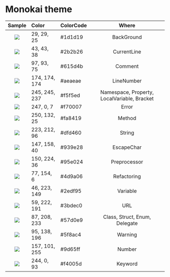 # Monokai theme

|                       Sample                      |     Color     |ColorCode|   Where    |
|:-------------------------------------------------:|:--------------|:--------|:----------:|
|![](https://via.placeholder.com/16/1d1d19?text=%20)| 29,  29,  25  | #1d1d19 |BackGround  |
|![](https://via.placeholder.com/16/2b2b26?text=%20)| 43,  43,  38  | #2b2b26 |CurrentLine |
|![](https://via.placeholder.com/16/615d4b?text=%20)| 97,  93,  75  | #615d4b |Comment     |
|![](https://via.placeholder.com/16/aeaeae?text=%20)| 174, 174, 174 | #aeaeae |LineNumber  |
|![](https://via.placeholder.com/16/f5f5ed?text=%20)| 245, 245, 237 | #f5f5ed |Namespace, Property, LocalVariable, Bracket|
|![](https://via.placeholder.com/16/f70007?text=%20)| 247, 0,   7   | #f70007 |Error       |
|![](https://via.placeholder.com/16/fa8419?text=%20)| 250, 132, 25  | #fa8419 |Method      |
|![](https://via.placeholder.com/16/dfd460?text=%20)| 223, 212, 96  | #dfd460 |String      |
|![](https://via.placeholder.com/16/939e28?text=%20)| 147, 158, 40  | #939e28 |EscapeChar  |
|![](https://via.placeholder.com/16/95e024?text=%20)| 150, 224, 36  | #95e024 |Preprocessor|
|![](https://via.placeholder.com/16/4d9a06?text=%20)| 77,  154, 6   | #4d9a06 |Refactoring |
|![](https://via.placeholder.com/16/2edf95?text=%20)| 46,  223, 149 | #2edf95 |Variable    |
|![](https://via.placeholder.com/16/3bdec0?text=%20)| 59,  222, 191 | #3bdec0 |URL         |
|![](https://via.placeholder.com/16/57d0e9?text=%20)| 87,  208, 233 | #57d0e9 |Class, Struct, Enum, Delegate|
|![](https://via.placeholder.com/16/5f8ac4?text=%20)| 95,  138, 196 | #5f8ac4 |Warning     |
|![](https://via.placeholder.com/16/9d65ff?text=%20)| 157, 101, 255 | #9d65ff |Number      |
|![](https://via.placeholder.com/16/f4005d?text=%20)| 244, 0,   93  | #f4005d |Keyword     |

